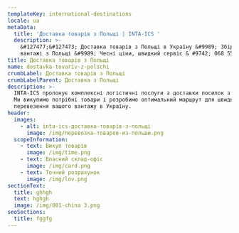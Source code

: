 ```yaml
---
templateKey: international-destinations
locale: ua
metaData:
  title: 'Доставка товарів з Польщі | INTA-ICS '
  description: >-
    &#127477;&#127473; Доставка товарів з Польщі в Україну &#9989; Збірні
    вантажі з Польщі &#9989; Чесні ціни, швидкий сервіс & #9742; 068 5555 999
title: Доставка товарів з Польщі
name: dostavka-tovariv-z-polschi
crumbLabel: Доставка товарів з Польщі
crumbLabelParent: Доставка з Польщі
description: >-
  INTA-ICS пропонує комплексні логістичні послуги з доставки посилок з Польщі.
  Ми викупимо потрібні товари і розробимо оптимальний маршрут для швидкого
  перевезення вашого вантажу в Україну.
header:
  images:
    - alt: inta-ics-доставка-товарів-з-польщі
      image: /img/перевозка-товаров-из-польши.png
  scopeInformation:
    - text: Викуп товарів
      image: /img/time.png
    - text: Власний склад-офіс
      image: /img/card.png
    - text: Точний розрахунок
      image: /img/lov.png
sectionText:
  title: ghhgh
  text: hghgh
  image: /img/001-china 3.png
seoSections:
  title: fggfg
---
```

